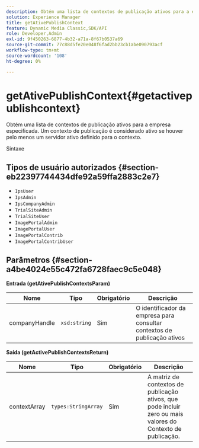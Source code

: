 ```yaml
---
description: Obtém uma lista de contextos de publicação ativos para a empresa especificada. Um contexto de publicação é considerado ativo se houver pelo menos um servidor ativo definido para o contexto.
solution: Experience Manager
title: getAtivePublishContext
feature: Dynamic Media Classic,SDK/API
role: Developer,Admin
exl-id: 9f450263-6877-4b32-a71a-8f67b0537a69
source-git-commit: 77c88d5fe20e048f6fad2bb23cb1abe090793acf
workflow-type: tm+mt
source-wordcount: '108'
ht-degree: 0%

---
```


# getAtivePublishContext{#getactivepublishcontext}

Obtém uma lista de contextos de publicação ativos para a empresa especificada. Um contexto de publicação é considerado ativo se houver pelo menos um servidor ativo definido para o contexto.

Sintaxe

## Tipos de usuário autorizados {#section-eb22397744434dfe92a59ffa2883c2e7}

* `IpsUser`
* `IpsAdmin`
* `IpsCompanyAdmin`
* `TrialSiteAdmin`
* `TrialSiteUser`
* `ImagePortalAdmin`
* `ImagePortalUser`
* `ImagePortalContrib`
* `ImagePortalContribUser`

## Parâmetros {#section-a4be4024e55c472fa6728faec9c5e048}

**Entrada (getAtivePublishContextsParam)**

| Nome | Tipo | Obrigatório | Descrição |
|---|---|---|---|
| companyHandle | `xsd:string` | Sim | O identificador da empresa para consultar contextos de publicação ativos |

**Saída (getActivePublishContextsReturn)**

| Nome | Tipo | Obrigatório | Descrição |
|---|---|---|---|
| contextArray | `types:StringArray` | Sim | A matriz de contextos de publicação ativos, que pode incluir zero ou mais valores do Contexto de publicação. |
